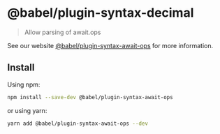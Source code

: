 # @babel/plugin-syntax-decimal

> Allow parsing of await.ops

See our website [@babel/plugin-syntax-await-ops](https://babeljs.io/docs/en/babel-plugin-syntax-await-ops) for more information.

## Install

Using npm:

```sh
npm install --save-dev @babel/plugin-syntax-await-ops
```

or using yarn:

```sh
yarn add @babel/plugin-syntax-await-ops --dev
```
